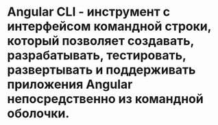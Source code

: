 
# Angular CLI - инструмент с интерфейсом командной строки, который позволяет создавать, разрабатывать, тестировать, развертывать и поддерживать приложения Angular непосредственно из командной оболочки.